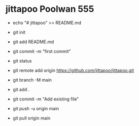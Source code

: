 ﻿# jittapoo Poolwan  555


- echo "# jittapoo" >> README.md
- git init
- git add README.md

- git commit -m "first commit"
- git status

- git remote add origin https://github.com/jittapoo/jittapoo.git
- git branch -M main
- git add .
- git commit -m "Add existing file"
- git push -u origin main


- git pull origin main